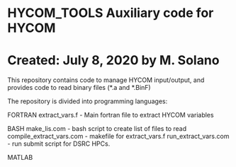 # HYCOM_TOOLS Auxiliary code for HYCOM
#
# Created: July 8, 2020 by M. Solano

This repository contains code to manage HYCOM input/output, 
and provides code to read binary files (*.a and *.BinF)

The repository is divided into programming languages: 

FORTRAN 
extract_vars.f - Main fortran file to extract HYCOM variables

BASH 
make_lis.com - bash script to create list of files to read
compile_extract_vars.com - makefile for extract_vars.f 
run_extract_vars.com - run submit script for DSRC HPCs. 

MATLAB

